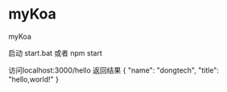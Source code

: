 # myKoa
myKoa

启动
start.bat 
或者
npm start

访问localhost:3000/hello
返回结果
{
  "name": "dongtech",
  "title": "hello,world!"
}
